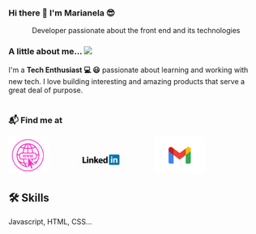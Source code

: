 ### Hi there 👋 I'm Marianela 😎


<p align="center">Developer passionate about the front end and its technologies</p> 

### A little about me...  <img src="https://media.giphy.com/media/VgCDAzcKvsR6OM0uWg/giphy.gif" width="50"> 
I'm a **Tech Enthusiast 💻 😃** passionate about learning and working with new tech. I love building interesting and amazing products that serve a great deal of purpose. <br/><br/>

### 📬 Find me at

<p align="left">
<a href="https://marianela-teran.web.app/" target="_blank"><img src="https://github.com/marianteran/marianteran/blob/main/assets/pweb.gif?raw=true" alt="pagina web" style="width: 80px; margin-right: 50px;"></a>
<a href="https://www.linkedin.com/in/marianelaTeran" target="_blank"><img src="https://github.com/marianteran/marianteran/blob/main/assets/linkedin.gif?raw=true" alt="linkedin"style="width: 100px; margin-right: 50px;"></a>
<a href="mailto:marianteranf@gmail.com" target="_blank"><img src="https://github.com/marianteran/marianteran/blob/main/assets/gmail.gif?raw=true" alt="gmail"style="width: 100px; margin-right: 50px;"></a>
</p> 



## 🛠 Skills

Javascript, HTML, CSS...
 
 
